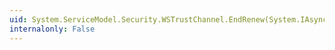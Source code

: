```yaml
---
uid: System.ServiceModel.Security.WSTrustChannel.EndRenew(System.IAsyncResult)
internalonly: False
---
```

